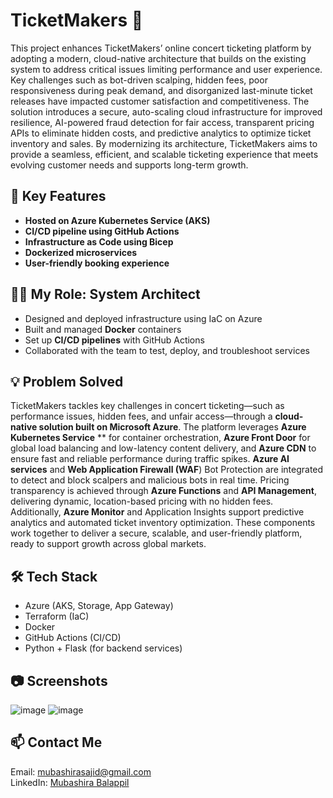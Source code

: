 # TicketMakers 🎫

This project enhances TicketMakers’ online concert ticketing platform by adopting a modern, cloud-native architecture that builds on the existing system to address critical issues limiting performance and user experience. Key challenges such as bot-driven scalping, hidden fees, poor responsiveness during peak demand, and disorganized last-minute ticket releases have impacted customer satisfaction and competitiveness. The solution introduces a secure, auto-scaling cloud infrastructure for improved resilience, AI-powered fraud detection for fair access, transparent pricing APIs to eliminate hidden costs, and predictive analytics to optimize ticket inventory and sales. By modernizing its architecture, TicketMakers aims to provide a seamless, efficient, and scalable ticketing experience that meets evolving customer needs and supports long-term growth.

## 🚀 Key Features
- **Hosted on Azure Kubernetes Service (AKS)**
- **CI/CD pipeline using GitHub Actions**
- **Infrastructure as Code using Bicep**
- **Dockerized microservices**
- **User-friendly booking experience**

## 👩‍💻 My Role: System Architect
- Designed and deployed infrastructure using IaC on Azure
- Built and managed **Docker** containers
- Set up **CI/CD pipelines** with GitHub Actions
- Collaborated with the team to test, deploy, and troubleshoot services

## 💡 Problem Solved

TicketMakers tackles key challenges in concert ticketing—such as performance issues, hidden fees, and unfair access—through a **cloud-native solution built on Microsoft Azure**. The platform leverages **Azure Kubernetes Service** ** for container orchestration, **Azure Front Door** for global load balancing and low-latency content delivery, and **Azure CDN** to ensure fast and reliable performance during traffic spikes. **Azure AI services** and **Web Application Firewall (WAF**) Bot Protection are integrated to detect and block scalpers and malicious bots in real time. Pricing transparency is achieved through **Azure Functions** and **API Management**, delivering dynamic, location-based pricing with no hidden fees. Additionally, **Azure Monitor** and Application Insights support predictive analytics and automated ticket inventory optimization. These components work together to deliver a secure, scalable, and user-friendly platform, ready to support growth across global markets.


## 🛠️ Tech Stack
- Azure (AKS, Storage, App Gateway)
- Terraform (IaC)
- Docker
- GitHub Actions (CI/CD)
- Python + Flask (for backend services)

## 📷 Screenshots

![image](https://github.com/user-attachments/assets/81691c70-eaef-4370-ad66-2d67ea8aca88)
![image](https://github.com/user-attachments/assets/074d8ed1-f4d9-4537-9d3a-3d07f84c92d6)


## 📫 Contact Me
Email: mubashirasajid@gmail.com  
LinkedIn: [Mubashira Balappil](https://www.linkedin.com/in/mubashira-balappil-7a65a235b/)
